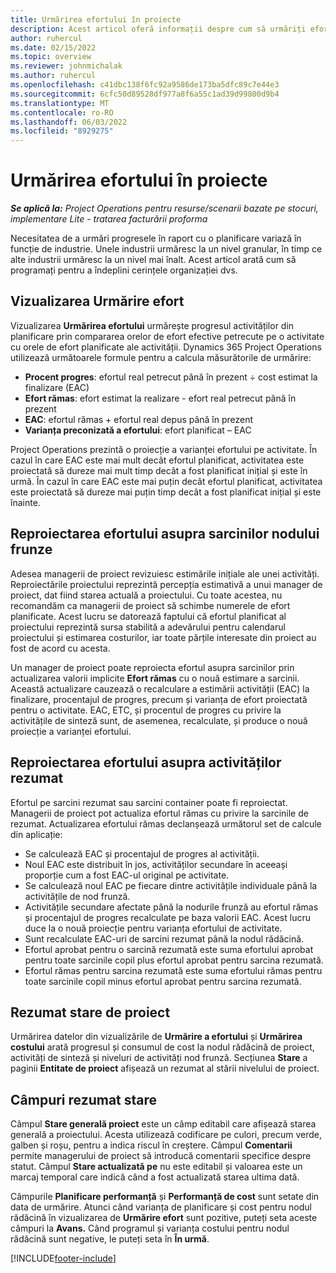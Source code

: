 ```yaml
---
title: Urmărirea efortului în proiecte
description: Acest articol oferă informații despre cum să urmăriți efortul proiectului și progresul lucrării.
author: ruhercul
ms.date: 02/15/2022
ms.topic: overview
ms.reviewer: johnmichalak
ms.author: ruhercul
ms.openlocfilehash: c41dbc138f6fc92a9586de173ba5dfc89c7e44e3
ms.sourcegitcommit: 6cfc50d89528df977a8f6a55c1ad39d99800d9b4
ms.translationtype: MT
ms.contentlocale: ro-RO
ms.lasthandoff: 06/03/2022
ms.locfileid: "8929275"
---
```

# <a name="project-effort-tracking"></a>Urmărirea efortului în proiecte

_**Se aplică la:** Project Operations pentru resurse/scenarii bazate pe stocuri, implementare Lite - tratarea facturării proforma_

Necesitatea de a urmări progresele în raport cu o planificare variază în funcție de industrie. Unele industrii urmăresc la un nivel granular, în timp ce alte industrii urmăresc la un nivel mai înalt. Acest articol arată cum să programați pentru a îndeplini cerințele organizației dvs.

## <a name="effort-tracking-view"></a>Vizualizarea Urmărire efort

Vizualizarea **Urmărirea efortului** urmărește progresul activităților din planificare prin compararea orelor de efort efective petrecute pe o activitate cu orele de efort planificate ale activității. Dynamics 365 Project Operations utilizează următoarele formule pentru a calcula măsurătorile de urmărire:

- **Procent progres**: efortul real petrecut până în prezent ÷ cost estimat la finalizare (EAC) 
- **Efort rămas**: efort estimat la realizare - efort real petrecut până în prezent 
- **EAC**: efortul rămas + efortul real depus până în prezent 
- **Varianța preconizată a efortului**: efort planificat – EAC

Project Operations prezintă o proiecție a varianței efortului pe activitate. În cazul în care EAC este mai mult decât efortul planificat, activitatea este proiectată să dureze mai mult timp decât a fost planificat inițial și este în urmă. În cazul în care EAC este mai puțin decât efortul planificat, activitatea este proiectată să dureze mai puțin timp decât a fost planificat inițial și este înainte.

## <a name="reprojecting-effort-on-leaf-node-tasks"></a>Reproiectarea efortului asupra sarcinilor nodului frunze

Adesea managerii de proiect revizuiesc estimările inițiale ale unei activități. Reproiectările proiectului reprezintă percepția estimativă a unui manager de proiect, dat fiind starea actuală a proiectului. Cu toate acestea, nu recomandăm ca managerii de proiect să schimbe numerele de efort planificate. Acest lucru se datorează faptului că efortul planificat al proiectului reprezintă sursa stabilită a adevărului pentru calendarul proiectului și estimarea costurilor, iar toate părțile interesate din proiect au fost de acord cu acesta.

Un manager de proiect poate reproiecta efortul asupra sarcinilor prin actualizarea valorii implicite **Efort rămas** cu o nouă estimare a sarcinii. Această actualizare cauzează o recalculare a estimării activității (EAC) la finalizare, procentajul de progres, precum și varianța de efort proiectată pentru o activitate. EAC, ETC, și procentul de progres cu privire la activitățile de sinteză sunt, de asemenea, recalculate, și produce o nouă proiecție a varianței efortului.

## <a name="reprojection-of-effort-on-summary-tasks"></a>Reproiectarea efortului asupra activităților rezumat

Efortul pe sarcini rezumat sau sarcini container poate fi reproiectat. Managerii de proiect pot actualiza efortul rămas cu privire la sarcinile de rezumat. Actualizarea efortului rămas declanșează următorul set de calcule din aplicație:

- Se calculează EAC și procentajul de progres al activității.
- Noul EAC este distribuit în jos, activităților secundare în aceeași proporție cum a fost EAC-ul original pe activitate.
- Se calculează noul EAC pe fiecare dintre activitățile individuale până la activitățile de nod frunză. 
- Activitățile secundare afectate până la nodurile frunză au efortul rămas și procentajul de progres recalculate pe baza valorii EAC. Acest lucru duce la o nouă proiecție pentru varianța efortului de activitate. 
- Sunt recalculate EAC-uri de sarcini rezumat până la nodul rădăcină.
- Efortul aprobat pentru o sarcină rezumată este suma efortului aprobat pentru toate sarcinile copil plus efortul aprobat pentru sarcina rezumată.
- Efortul rămas pentru sarcina rezumată este suma efortului rămas pentru toate sarcinile copil minus efortul aprobat pentru sarcina rezumată.

## <a name="project-status-summary"></a>Rezumat stare de proiect

Urmărirea datelor din vizualizările de **Urmărire a efortului** și **Urmărirea costului** arată progresul și consumul de cost la nodul rădăcină de proiect, activități de sinteză și niveluri de activități nod frunză. Secțiunea **Stare** a paginii **Entitate de proiect** afișează un rezumat al stării nivelului de proiect.

## <a name="status-summary-fields"></a>Câmpuri rezumat stare

Câmpul **Stare generală proiect** este un câmp editabil care afișează starea generală a proiectului. Acesta utilizează codificare pe culori, precum verde, galben și roșu, pentru a indica riscul în creștere. Câmpul **Comentarii** permite managerului de proiect să introducă comentarii specifice despre statut. Câmpul **Stare actualizată pe** nu este editabil și valoarea este un marcaj temporal care indică când a fost actualizată starea ultima dată.

Câmpurile **Planificare performanță** și **Performanță de cost** sunt setate din data de urmărire. Atunci când varianța de planificare și cost pentru nodul rădăcină în vizualizarea de **Urmărire efort** sunt pozitive, puteți seta aceste câmpuri la **Avans.** Când programul și varianța costului pentru nodul rădăcină sunt negative, le puteți seta în **În urmă**.


[!INCLUDE[footer-include](../includes/footer-banner.md)]
